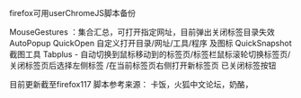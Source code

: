 
firefox可用userChromeJS脚本备份

MouseGestures  ：集合汇总，可打开指定网址，目前弹出关闭标签目录失效
AutoPopup
QuickOpen 自定义打开目录/网址/工具/程序 及图标
QuickSnapshot 截图工具
Tabplus - 自动切换到鼠标移动到的标签页/标签栏鼠标滚轮切换标签页/关闭标签页后选择左侧标签 /在当前标签页右侧打开新标签页
已关闭标签按钮

目前更新截至firefox117
脚本参考来源： 卡饭，火狐中文论坛，奶酪，
